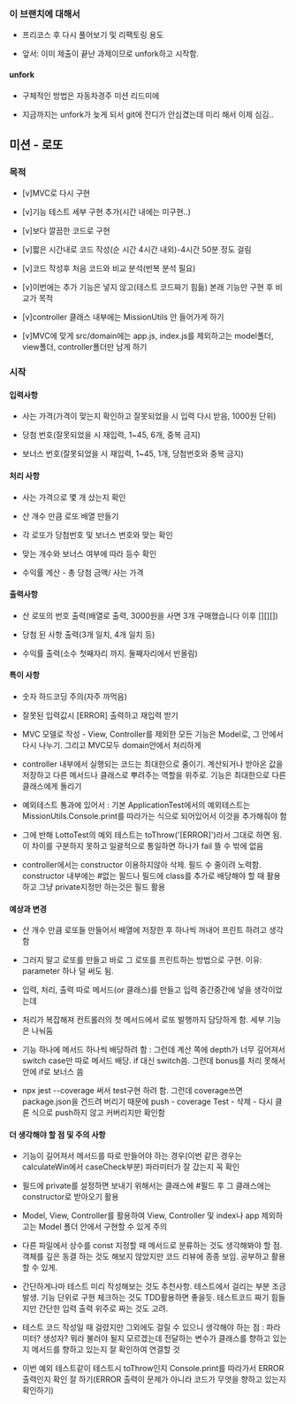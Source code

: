 ### 이 브랜치에 대해서

- 프리코스 후 다시 풀어보기 및 리팩토링 용도

- 앞서: 이미 제출이 끝난 과제이므로 unfork하고 시작함.

#### unfork

- 구체적인 방법은 자동차경주 미션 리드미에

- 지금까지는 unfork가 늦게 되서 git에 잔디가 안심겼는데 미리 해서 이제 심김..

## 미션 - 로또

### 목적

- [v]MVC로 다시 구현

- [v]기능 테스트 세부 구현 추가(시간 내에는 미구현..)

- [v]보다 깔끔한 코드로 구현

- [v]짧은 시간내로 코드 작성(순 시간 4시간 내외)-4시간 50분 정도 걸림

- [v]코드 작성후 처음 코드와 비교 분석(반복 분석 필요)

- [v]이번에는 추가 기능은 넣지 않고(테스트 코드짜기 힘듦) 본래 기능만 구현 후 비교가 목적

- [v]controller 클래스 내부에는 MissionUtils 안 들어가게 하기

- [v]MVC에 맞게 src/domain에는 app.js, index.js를 제외하고는 model폴더, view폴더, controller폴더만 남게 하기

### 시작

#### 입력사항

- 사는 가격(가격이 맞는지 확인하고 잘못되었을 시 입력 다시 받음, 1000원 단위)

- 당첨 번호(잘못되었을 시 재입력, 1~45, 6개, 중복 금지)

- 보너스 번호(잘못되었을 시 재입력, 1~45, 1개, 당첨번호와 중복 금지)

#### 처리 사항
- 사는 가격으로 몇 개 샀는지 확인

- 산 개수 만큼 로또 배열 만들기

- 각 로또가 당첨번호 및 보너스 번호와 맞는 확인

- 맞는 개수와 보너스 여부에 따라 등수 확인

- 수익률 계산 - 총 당첨 금액/ 사는 가격

#### 출력사항

- 산 로또의 번호 출력(배열로 출력, 3000원을 사면 3개 구매했습니다 이후 [][][])

- 당첨 된 사항 출력(3개 일치, 4개 일치 등)

- 수익률 출력(소수 첫째자리 까지. 둘째자리에서 반올림)



#### 특이 사항
- 숫자 하드코딩 주의(자주 까먹음)

- 잘못된 입력값시 [ERROR] 출력하고 재입력 받기

- MVC 모델로 작성 - View, Controller를 제외한 모든 기능은 Model로, 그 안에서 다시 나누기. 그리고 MVC모두 domain안에서 처리하게

- controller 내부에서 실행되는 코드는 최대한으로 줄이기. 계산되거나 받아온 값을 저장하고 다른 메서드나 클래스로 뿌려주는 역할을 위주로. 기능은 최대한으로 다른 클래스에게 돌리기

- 예외테스트 통과에 있어서 : 기본 ApplicationTest에서의 예외테스트는 MissionUtils.Console.print를 따라가는 식으로 되어있어서 이것을 추가해줘야 함

- 그에 반해 LottoTest의 예외 테스트는 toThrow('[ERROR]')라서 그대로 하면 됨. 이 차이를 구분하지 못하고 일괄적으로 통일하면 하나가 fail 뜰 수 밖에 없음

- controller에서는 constructor 이용하지않아 삭제. 필드 수 줄이려 노력함. constructor 내부에는 #없는 필드나 필드에 class를 추가로 배당해야 할 때 활용하고 그냥 private지정만 하는것은 필드 활용

#### 예상과 변경
- 산 개수 만큼 로또들 만들어서 배열에 저장한 후 하나씩 꺼내어 프린트 하려고 생각함

- 그러지 말고 로또를 만들고 바로 그 로또를 프린트하는 방법으로 구현. 이유: parameter 하나 덜 써도 됨.

- 입력, 처리, 출력 따로 메서드(or 클래스)를 만들고 입력 중간중간에 넣을 생각이었는데

- 처리가 복잡해져 컨트롤러의 첫 메서드에서 로또 발행까지 담당하게 함. 세부 기능은 나눠둠

- 기능 하나에 메서드 하나씩 배당하려 함 : 그런데 계산 쪽에 depth가 너무 깊어져서 switch case만 따로 메서드 배당. if 대신 switch씀. 그런데 bonus를 처리 못해서 안에 if로 보너스 씀

- npx jest --coverage 써서 test구현 하려 함. 그런데 coverage쓰면 package.json을 건드려 버리기 때문에 push - coverage Test - 삭제 - 다시 클론 식으로 push하지 않고 커버리지만 확인함

#### 더 생각해야 할 점 및 주의 사항

- 기능이 길어져서 메서드를 따로 만들어야 하는 경우(이번 같은 경우는 calculateWin에서 caseCheck부분) 파라미터가 잘 갔는지 꼭 확인

- 필드에 private를 설정하면 보내기 위해서는 클래스에 #필드 후 그 클래스에는 constructor로 받아오기 활용

- Model, View, Controller를 활용하여 View, Controller 및 index나 app 제외하고는 Model 폴더 안에서 구현할 수 있게 주의

- 다른 파일에서 상수를 const 지정할 때 메서드로 분류하는 것도 생각해봐야 할 점. 객체를 깊은 동결 하는 것도 해보지 않았지만 코드 리뷰에 종종 보임. 공부하고 활용할 수 있게.

- 간단하게나마 테스트 미리 작성해보는 것도 추천사항. 테스트에서 걸리는 부분 조금 발생. 기능 단위로 구현 체크하는 것도 TDD활용하면 좋을듯. 테스트코드 짜기 힘들지만 간단한 입력 출력 위주로 짜는 것도 고려.

- 테스트 코드 작성일 때 걸렸지만 그외에도 걸릴 수 있으니 생각해야 하는 점 : 파라미터? 생성자? 뭐라 불러야 될지 모르겠는데 전달하는 변수가 클래스를 향하고 있는지 메서드를 향하고 있는지 잘 확인하여 연결할 것

- 이번 예외 테스트같이 테스트시 toThrow인지 Console.print를 따라가서 ERROR 출력인지 확인 잘 하기(ERROR 출력이 문제가 아니라 코드가 무엇을 향하고 있는지 확인하기)